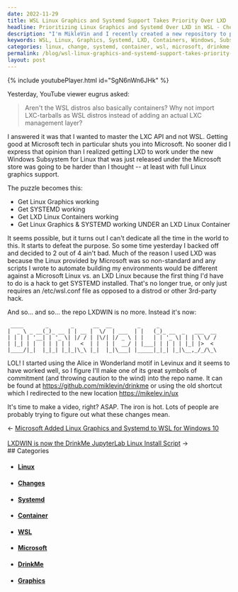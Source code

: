 ```yaml
---
date: 2022-11-29
title: WSL Linux Graphics and Systemd Support Takes Priority Over LXD
headline: Prioritizing Linux Graphics and Systemd Over LXD in WSL - Check Out My Repository 'drinkme'
description: "I'm MikleVin and I recently created a new repository to prioritize getting Linux graphics and SYSTEMD working over LXD Linux Containers in the Windows Subsystem for Linux. Check out my repository 'drinkme' at https://github.com/miklevin/drinkme and stay tuned for my upcoming video to explain these changes."
keywords: WSL, Linux, Graphics, Systemd, LXD, Containers, Windows, Subsystem, MikleVin, Repository, Drinkme, Video, Prioritize, Changes
categories: linux, change, systemd, container, wsl, microsoft, drinkme, graphic
permalink: /blog/wsl-linux-graphics-and-systemd-support-takes-priority-over-lxd/
layout: post
---
```



{% include youtubePlayer.html id="SgN6nWn6JHk" %}

Yesterday, YouTube viewer eugrus asked:

> Aren't the WSL distros also basically containers? Why not import LXC-tarballs
> as WSL distros instead of adding an actual LXC management layer?

I answered it was that I wanted to master the LXC API and not WSL. Getting good
at Microsoft tech in particular shuts you into Microsoft. No sooner did I
express that opinion than I realized getting LXD to work under the new Windows
Subsystem for Linux that was just released under the Microsoft store was going
to be harder than I thought -- at least with full Linux graphics support.

The puzzle becomes this:

- Get Linux Graphics working
- Get SYSTEMD working
- Get LXD Linux Containers working
- Get Linux Graphics & SYSTEMD working UNDER an LXD Linux Container

It seems possible, but it turns out I can't dedicate all the time in the world
to this. It starts to defeat the purpose. So some time yesterday I backed off
and decided to 2 out of 4 ain't bad. Much of the reason I used LXD was because
the Linux provided by Microsoft was so non-standard and any scripts I wrote to
automate building my environments would be different against a Microsoft Linux
vs. an LXD Linux because the first thing I'd have to do is a hack to get
SYSTEMD installed. That's no longer true, or only just requires an
/etc/wsl.conf file as opposed to a distrod or other 3rd-party hack.

And so... and so... the repo LXDWIN is no more. Instead it's now:

     ____       _       _      __  __        _     _
    |  _ \ _ __(_)_ __ | | __ |  \/  | ___  | |   (_)_ __  _   ___  __
    | | | | '__| | '_ \| |/ / | |\/| |/ _ \ | |   | | '_ \| | | \ \/ /
    | |_| | |  | | | | |   <  | |  | |  __/ | |___| | | | | |_| |>  <
    |____/|_|  |_|_| |_|_|\_\ |_|  |_|\___| |_____|_|_| |_|\__,_/_/\_\


LOL! I started using the Alice in Wonderland motif in Levinux and it seems to
have worked well, so I figure I'll make one of its great symbols of commitment
(and throwing caution to the wind) into the repo name. It can be found at
https://github.com/miklevin/drinkme or using the old shortcut which I
redirected to the new location https://mikelev.in/ux

It's time to make a video, right? ASAP. The iron is hot. Lots of people are
probably trying to figure out what these changes mean.


<div class="arrow-links"><div class="post-nav-prev"><span class="arrow">&larr;&nbsp;</span><a href="/blog/microsoft-added-linux-graphics-and-systemd-to-wsl-for-windows-10/">Microsoft Added Linux Graphics and Systemd to WSL for Windows 10</a></div> &nbsp; <div class="post-nav-next"><a href="/blog/lxdwin-is-now-the-drinkme-jupyterlab-linux-install-script/">LXDWIN is now the DrinkMe JupyterLab Linux Install Script</a><span class="arrow">&nbsp;&rarr;</span></div></div>
## Categories

<ul>
<li><h4><a href='/linux/'>Linux</a></h4></li>
<li><h4><a href='/change/'>Changes</a></h4></li>
<li><h4><a href='/systemd/'>Systemd</a></h4></li>
<li><h4><a href='/container/'>Container</a></h4></li>
<li><h4><a href='/wsl/'>WSL</a></h4></li>
<li><h4><a href='/microsoft/'>Microsoft</a></h4></li>
<li><h4><a href='/drinkme/'>DrinkMe</a></h4></li>
<li><h4><a href='/graphic/'>Graphics</a></h4></li></ul>